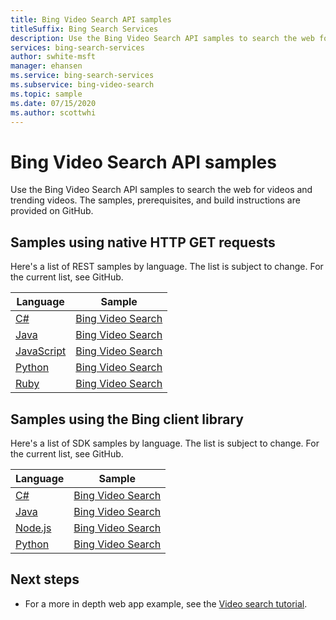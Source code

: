 ```yaml
---
title: Bing Video Search API samples
titleSuffix: Bing Search Services
description: Use the Bing Video Search API samples to search the web for videos and trending videos.
services: bing-search-services
author: swhite-msft
manager: ehansen
ms.service: bing-search-services
ms.subservice: bing-video-search
ms.topic: sample
ms.date: 07/15/2020
ms.author: scottwhi
---
```


# Bing Video Search API samples

Use the Bing Video Search API samples to search the web for videos and trending videos. The samples, prerequisites, and build instructions are provided on GitHub. 

## Samples using native HTTP GET requests

Here's a list of REST samples by language. The list is subject to change. For the current list, see GitHub.

|Language|Sample
|-|-
|[C#](https://github.com/microsoft/bing-search-dotnet-samples/tree/main/rest)|[Bing Video Search](https://github.com/microsoft/bing-search-dotnet-samples/blob/main/rest/BingVideoSearchV7.cs)
|[Java](https://github.com/microsoft/bing-search-java-samples/tree/main/rest)|[Bing Video Search](https://github.com/microsoft/bing-search-java-samples/blob/main/rest/BingVideoSearchV7.java)
|[JavaScript](https://github.com/microsoft/bing-search-nodejs-samples/tree/main/rest)|[Bing Video Search](https://github.com/microsoft/bing-search-nodejs-samples/blob/main/rest/BingVideoSearchV7.js)
|[Python](https://github.com/microsoft/bing-search-python-samples/tree/main/rest)|[Bing Video Search](https://github.com/microsoft/bing-search-python-samples/blob/main/rest/BingVideoSearchV7.py)
|[Ruby](https://github.com/microsoft/bing-search-ruby-samples/tree/main/rest)|[Bing Video Search](https://github.com/microsoft/bing-search-ruby-samples/blob/main/rest/BingVideoSearchV7.rb)


## Samples using the Bing client library

Here's a list of SDK samples by language. The list is subject to change. For the current list, see GitHub.

|Language|Sample
|-|-
|[C#](https://github.com/microsoft/bing-search-dotnet-samples/tree/main/rest)|[Bing Video Search](https://github.com/microsoft/bing-search-dotnet-samples/blob/main/rest/BingWebSearchV7.cs)
|[Java](https://github.com/Azure-Samples/cognitive-services-java-sdk-samples)|[Bing Video Search](https://github.com/microsoft/bing-search-java-samples/blob/main/rest/BingWebSearchV7.java)
|[Node.js](https://github.com/Azure-Samples/cognitive-services-node-sdk-samples)|[Bing Video Search](https://github.com/microsoft/bing-search-nodejs-samples/blob/main/rest/BingWebSearchV7.js)
|[Python](https://github.com/Azure-Samples/cognitive-services-python-sdk-samples)|[Bing Video Search](https://github.com/microsoft/bing-search-python-samples/blob/main/rest/BingWebSearchV7.py)


## Next steps

- For a more in depth web app example, see the [Video search tutorial](tutorial/bing-video-search-single-page-app.md).